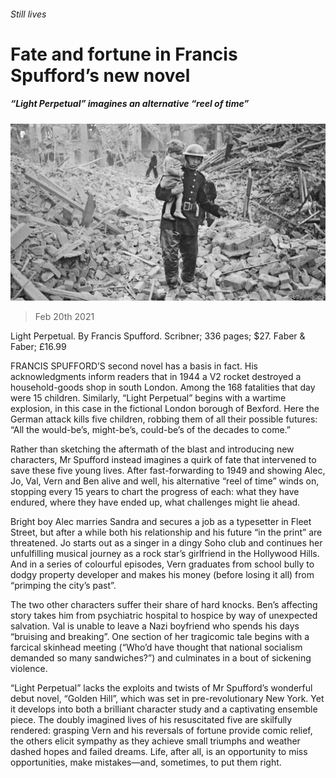 ###### Still lives

# Fate and fortune in Francis Spufford’s new novel 

##### “Light Perpetual” imagines an alternative “reel of time” 

![image](images/20210220_BKP008_0.jpg) 

> Feb 20th 2021 


Light Perpetual. By Francis Spufford. Scribner; 336 pages; $27. Faber &amp; Faber; £16.99


FRANCIS SPUFFORD’S second novel has a basis in fact. His acknowledgments inform readers that in 1944 a V2 rocket destroyed a household-goods shop in south London. Among the 168 fatalities that day were 15 children. Similarly, “Light Perpetual” begins with a wartime explosion, in this case in the fictional London borough of Bexford. Here the German attack kills five children, robbing them of all their possible futures: “All the would-be’s, might-be’s, could-be’s of the decades to come.”



Rather than sketching the aftermath of the blast and introducing new characters, Mr Spufford instead imagines a quirk of fate that intervened to save these five young lives. After fast-forwarding to 1949 and showing Alec, Jo, Val, Vern and Ben alive and well, his alternative “reel of time” winds on, stopping every 15 years to chart the progress of each: what they have endured, where they have ended up, what challenges might lie ahead.


Bright boy Alec marries Sandra and secures a job as a typesetter in Fleet Street, but after a while both his relationship and his future “in the print” are threatened. Jo starts out as a singer in a dingy Soho club and continues her unfulfilling musical journey as a rock star’s girlfriend in the Hollywood Hills. And in a series of colourful episodes, Vern graduates from school bully to dodgy property developer and makes his money (before losing it all) from “primping the city’s past”.


The two other characters suffer their share of hard knocks. Ben’s affecting story takes him from psychiatric hospital to hospice by way of unexpected salvation. Val is unable to leave a Nazi boyfriend who spends his days “bruising and breaking”. One section of her tragicomic tale begins with a farcical skinhead meeting (“Who’d have thought that national socialism demanded so many sandwiches?”) and culminates in a bout of sickening violence.


“Light Perpetual” lacks the exploits and twists of Mr Spufford’s wonderful debut novel, “Golden Hill”, which was set in pre-revolutionary New York. Yet it develops into both a brilliant character study and a captivating ensemble piece. The doubly imagined lives of his resuscitated five are skilfully rendered: grasping Vern and his reversals of fortune provide comic relief, the others elicit sympathy as they achieve small triumphs and weather dashed hopes and failed dreams. Life, after all, is an opportunity to miss opportunities, make mistakes—and, sometimes, to put them right.


